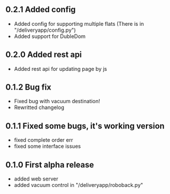 ## 0.2.1 Added config

- Added config for supporting multiple flats (There is in "/deliveryapp/config.py")
- Added support for DubleDom



## 0.2.0 Added rest api

- Added rest api for updating page by js



## 0.1.2 Bug fix

- Fixed bug with vacuum destination!
- Rewritted changelog



## 0.1.1 Fixed some bugs, it's working version

- fixed complete order err
- fixed some interface issues



## 0.1.0 First alpha release

-   added web server
-   added vacuum control in "/deliveryapp/roboback.py"
